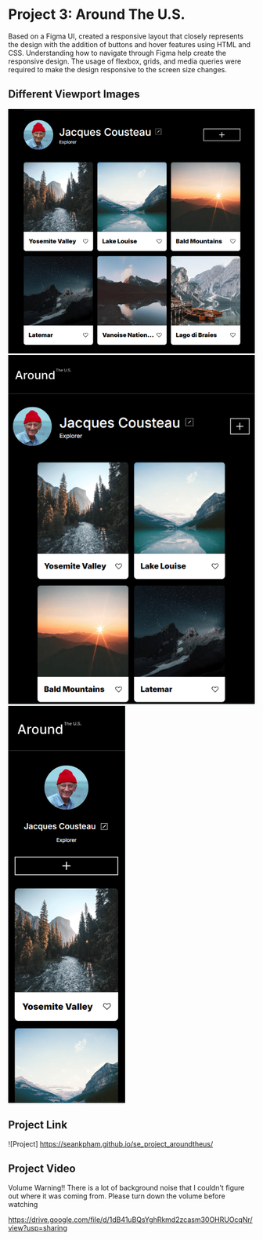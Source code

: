 # Project 3: Around The U.S.

Based on a Figma UI, created a responsive layout that closely represents the design with the addition of buttons and hover features using HTML and CSS. Understanding how to navigate through Figma help create the responsive design. The usage of flexbox, grids, and media queries were required to make the design responsive to the screen size changes.

## Different Viewport Images

![Desktop View](./images/Project-3-Desktop-View.png)
![Tablet View](./images/Project-3-Tablet-View.png)
![Mobile View](./images/Project-3-Mobile-View.png)

## Project Link

![Project] https://seankpham.github.io/se_project_aroundtheus/

## Project Video

Volume Warning!! There is a lot of background noise that I couldn't figure out where it was coming from. Please turn down the volume before watching

https://drive.google.com/file/d/1dB41uBQsYghRkmd2zcasm30OHRUOcqNr/view?usp=sharing
